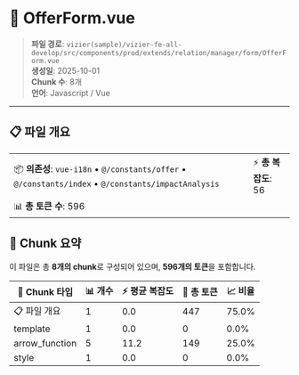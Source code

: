 # 📄 OfferForm.vue

> **파일 경로**: `vizier(sample)/vizier-fe-all-develop/src/components/prod/extends/relation/manager/form/OfferForm.vue`  
> **생성일**: 2025-10-01  
> **Chunk 수**: 8개  
> **언어**: Javascript / Vue
---





## 📋 파일 개요

| | |
|--|--|
| 📦 **의존성**: `vue-i18n` • `@/constants/offer` • `@/constants/index` • `@/constants/impactAnalysis` | ⚡ **총 복잡도**: 56 |
| 📊 **총 토큰 수**: 596 |  |






## 🧩 Chunk 요약

이 파일은 총 **8개의 chunk**로 구성되어 있으며, **596개의 토큰**을 포함합니다.

| 🧩 Chunk 타입 | 📊 개수 | ⚡ 평균 복잡도 | 📝 총 토큰 | 📈 비율 |
|---------------|--------|-------------|----------|--------|
| 📋 파일 개요 | 1 | 0.0 | 447 | 75.0% |
| template | 1 | 0.0 | 0 | 0.0% |
| arrow_function | 5 | 11.2 | 149 | 25.0% |
| style | 1 | 0.0 | 0 | 0.0% |

